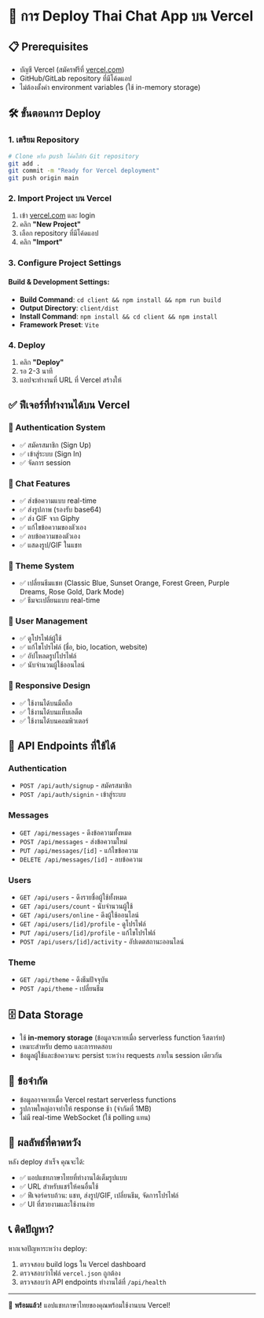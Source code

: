 # 🚀 การ Deploy Thai Chat App บน Vercel

## 📋 Prerequisites
- บัญชี Vercel (สมัครฟรีที่ [vercel.com](https://vercel.com))
- GitHub/GitLab repository ที่มีโค้ดแอป
- ไม่ต้องตั้งค่า environment variables (ใช้ in-memory storage)

## 🛠️ ขั้นตอนการ Deploy

### 1. เตรียม Repository
```bash
# Clone หรือ push โค้ดไปยัง Git repository
git add .
git commit -m "Ready for Vercel deployment"
git push origin main
```

### 2. Import Project บน Vercel
1. เข้า [vercel.com](https://vercel.com) และ login
2. คลิก **"New Project"**
3. เลือก repository ที่มีโค้ดแอป
4. คลิก **"Import"**

### 3. Configure Project Settings
#### Build & Development Settings:
- **Build Command**: `cd client && npm install && npm run build`
- **Output Directory**: `client/dist`
- **Install Command**: `npm install && cd client && npm install`
- **Framework Preset**: `Vite`

### 4. Deploy
1. คลิก **"Deploy"**
2. รอ 2-3 นาที
3. แอปจะทำงานที่ URL ที่ Vercel สร้างให้

## ✅ ฟีเจอร์ที่ทำงานได้บน Vercel

### 🔐 Authentication System
- ✅ สมัครสมาชิก (Sign Up)
- ✅ เข้าสู่ระบบ (Sign In)
- ✅ จัดการ session

### 💬 Chat Features
- ✅ ส่งข้อความแบบ real-time
- ✅ ส่งรูปภาพ (รองรับ base64)
- ✅ ส่ง GIF จาก Giphy
- ✅ แก้ไขข้อความของตัวเอง
- ✅ ลบข้อความของตัวเอง
- ✅ แสดงรูป/GIF ในแชท

### 🎨 Theme System
- ✅ เปลี่ยนธีมแชท (Classic Blue, Sunset Orange, Forest Green, Purple Dreams, Rose Gold, Dark Mode)
- ✅ ธีมจะเปลี่ยนแบบ real-time

### 👤 User Management
- ✅ ดูโปรไฟล์ผู้ใช้
- ✅ แก้ไขโปรไฟล์ (ชื่อ, bio, location, website)
- ✅ อัปโหลดรูปโปรไฟล์
- ✅ นับจำนวนผู้ใช้ออนไลน์

### 📱 Responsive Design
- ✅ ใช้งานได้บนมือถือ
- ✅ ใช้งานได้บนแท็บเลต็ต
- ✅ ใช้งานได้บนคอมพิวเตอร์

## 🔧 API Endpoints ที่ใช้ได้

### Authentication
- `POST /api/auth/signup` - สมัครสมาชิก
- `POST /api/auth/signin` - เข้าสู่ระบบ

### Messages
- `GET /api/messages` - ดึงข้อความทั้งหมด
- `POST /api/messages` - ส่งข้อความใหม่
- `PUT /api/messages/[id]` - แก้ไขข้อความ
- `DELETE /api/messages/[id]` - ลบข้อความ

### Users
- `GET /api/users` - ดึงรายชื่อผู้ใช้ทั้งหมด
- `GET /api/users/count` - นับจำนวนผู้ใช้
- `GET /api/users/online` - ดึงผู้ใช้ออนไลน์
- `GET /api/users/[id]/profile` - ดูโปรไฟล์
- `PUT /api/users/[id]/profile` - แก้ไขโปรไฟล์
- `POST /api/users/[id]/activity` - อัปเดตสถานะออนไลน์

### Theme
- `GET /api/theme` - ดึงธีมปัจจุบัน
- `POST /api/theme` - เปลี่ยนธีม

## 🗄️ Data Storage
- ใช้ **in-memory storage** (ข้อมูลจะหายเมื่อ serverless function รีสตาร์ท)
- เหมาะสำหรับ demo และการทดสอบ
- ข้อมูลผู้ใช้และข้อความจะ persist ระหว่าง requests ภายใน session เดียวกัน

## 🚨 ข้อจำกัด
- ข้อมูลอาจหายเมื่อ Vercel restart serverless functions
- รูปภาพใหญ่อาจทำให้ response ช้า (จำกัดที่ 1MB)
- ไม่มี real-time WebSocket (ใช้ polling แทน)

## 🎯 ผลลัพธ์ที่คาดหวัง
หลัง deploy สำเร็จ คุณจะได้:
- ✅ แอปแชทภาษาไทยที่ทำงานได้เต็มรูปแบบ
- ✅ URL สำหรับแชร์ให้คนอื่นใช้
- ✅ ฟีเจอร์ครบถ้วน: แชท, ส่งรูป/GIF, เปลี่ยนธีม, จัดการโปรไฟล์
- ✅ UI ที่สวยงามและใช้งานง่าย

## 📞 ติดปัญหา?
หากเจอปัญหาระหว่าง deploy:
1. ตรวจสอบ build logs ใน Vercel dashboard
2. ตรวจสอบว่าไฟล์ `vercel.json` ถูกต้อง
3. ตรวจสอบว่า API endpoints ทำงานได้ที่ `/api/health`

---

🎉 **พร้อมแล้ว!** แอปแชทภาษาไทยของคุณพร้อมใช้งานบน Vercel!